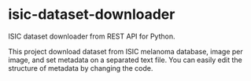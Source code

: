 # isic-dataset-downloader
ISIC dataset downloader from REST API for Python.

This project download dataset from ISIC melanoma database, image per image, and set metadata on a separated text file. 
You can easily edit the structure of metadata by changing the code.
